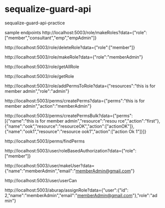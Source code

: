 # sequalize-guard-api
sequalize-guard-api-practice

sample endpoints
http://localhost:5003/role/makeRoles?data={"role":["member","consultant","emp","empAdmin"]} 

http://localhost:5003/role/deleteRole?data={"role":["member"]}         

http://localhost:5003/role/makeRole?data={"role":"memberAdmin"}      

http://localhost:5003/role/getAllRole                   

http://localhost:5003/role/getRole           

http://localhost:5003/role/addPermsToRole?data={"resources":"this is for member admin","role":"admin"}

http://localhost:5003/perms/createPerms?data={"perms":"this is for member admin","action":"memberAdmin"} 

http://localhost:5003/perms/createPermsBulk?data={"perms":[{"name":"this is for member admin","resource":"resou rce","action":"first"},{"name":"ook","resource":"resourceOK","action":["actionOK"]},{"name":"ook1","resource":"resource ook1","action":["action Ok 1"]}]}

http://localhost:5003/perms/findPerms                

http://localhost:5003/user/roleBasedAuthorization?data={"role":["member"]}

http://localhost:5003/user/makeUser?data={"name":"memberAdmin","email":"memberAdmin@gmail.com"}  

http://localhost:5003/user/userCan

http://localhost:5003/aburap/assignRole?data={"user":{"id": 2,"name":"memberAdmin","email":"memberAdmin@gmail.com"},"role":"admin"}
